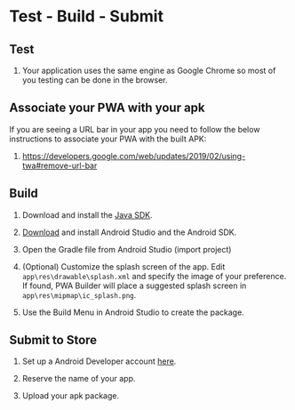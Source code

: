 # Test - Build - Submit

## Test

1. Your application uses the same engine as Google Chrome so most of you testing can be done in the browser.

## Associate your PWA with your apk

If you are seeing a URL bar in your app you need to follow the below instructions to associate your PWA with the built APK:

1. https://developers.google.com/web/updates/2019/02/using-twa#remove-url-bar

## Build

1. Download and install the [Java SDK](http://www.oracle.com/technetwork/java/javase/downloads/index.html).

2. [Download](http://developer.android.com/sdk/installing/index.html?pkg=studio) and install Android Studio and the Android SDK.

3. Open the Gradle file from Android Studio (import project)

4. (Optional) Customize the splash screen of the app. Edit `app\res\drawable\splash.xml` and specify the image of your preference. If found, PWA Builder will place a suggested splash screen in `app\res\mipmap\ic_splash.png`.

4. Use the Build Menu in Android Studio to create the package.


## Submit to Store

1. Set up a Android Developer account [here](https://play.google.com/apps/publish/signup/).

2. Reserve the name of your app.

3. Upload your apk package.